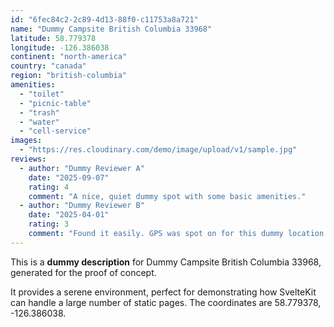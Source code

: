 ```yaml
---
id: "6fec84c2-2c89-4d13-88f0-c11753a8a721"
name: "Dummy Campsite British Columbia 33968"
latitude: 58.779378
longitude: -126.386038
continent: "north-america"
country: "canada"
region: "british-columbia"
amenities:
  - "toilet"
  - "picnic-table"
  - "trash"
  - "water"
  - "cell-service"
images:
  - "https://res.cloudinary.com/demo/image/upload/v1/sample.jpg"
reviews:
  - author: "Dummy Reviewer A"
    date: "2025-09-07"
    rating: 4
    comment: "A nice, quiet dummy spot with some basic amenities."
  - author: "Dummy Reviewer B"
    date: "2025-04-01"
    rating: 3
    comment: "Found it easily. GPS was spot on for this dummy location."
---
```


This is a **dummy description** for Dummy Campsite British Columbia 33968, generated for the proof of concept.

It provides a serene environment, perfect for demonstrating how SvelteKit can handle a large number of static pages. The coordinates are 58.779378, -126.386038.
